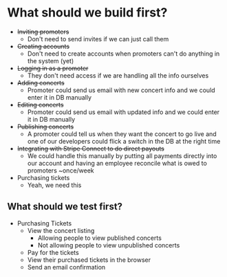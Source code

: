 # What should we build first?

- ~~Inviting promoters~~
    - Don't need to send invites if we can just call them
- ~~Creating accounts~~
    - Don't need to create accounts when promoters can't do anything in the system (yet)
- ~~Logging in as a promoter~~
    - They don't need access if we are handling all the info ourselves
- ~~Adding concerts~~
    - Promoter could send us email with new concert info and we could enter it in DB manually
- ~~Editing concerts~~
    - Promoter could send us email with updated info and we could enter it in DB manually
- ~~Publishing concerts~~
    - A promoter could tell us when they want the concert to go live and one of our
    developers could flick a switch in the DB at the right time
- ~~Integrating with Stripe Connect to do direct payouts~~
    - We could handle this manually by putting all payments directly into our account
    and having an employee reconcile what is owed to promoters ~once/week
- Purchasing tickets
    - Yeah, we need this
    
## What should we test first?

- Purchasing Tickets
    - View the concert listing
        + Allowing people to view published concerts
        + Not allowing people to view unpublished concerts
    - Pay for the tickets
    - View their purchased tickets in the browser
    - Send an email confirmation